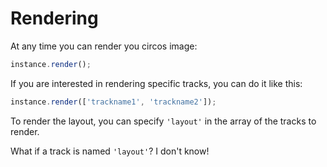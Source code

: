 # Rendering

At any time you can render you circos image:
```javascript
instance.render();
```

If you are interested in rendering specific tracks, you can do it like this:
```javascript
instance.render(['trackname1', 'trackname2']);
```
To render the layout, you can specify `'layout'` in the array of the tracks to render.

What if a track is named `'layout'`? I don't know!



